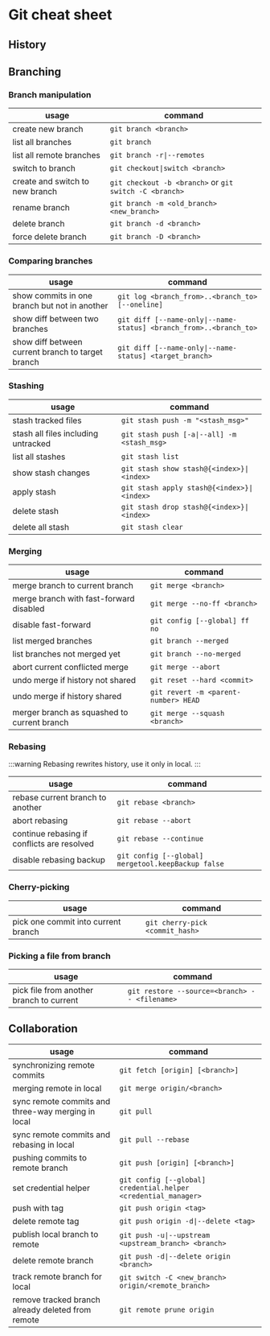 # Git cheat sheet

## History

## Branching

### Branch manipulation

|usage|command|
|---|---|
|create new branch|`git branch <branch>`|
|list all branches|`git branch`|
|list all remote branches|`git branch -r\|--remotes`|
|switch to branch|`git checkout\|switch <branch>`|
|create and switch to new branch|`git checkout -b <branch>` or `git switch -C <branch>`|
|rename branch|`git branch -m <old_branch> <new_branch>`|
|delete branch|`git branch -d <branch>`|
|force delete branch|`git branch -D <branch>`|

### Comparing branches

|usage|command|
|---|---|
|show commits in one branch but not in another|`git log <branch_from>..<branch_to> [--oneline]`|
|show diff between two branches|`git diff [--name-only\|--name-status] <branch_from>..<branch_to>`|
|show diff between current branch to target branch|`git diff [--name-only\|--name-status] <target_branch>`|

### Stashing

|usage|command|
|---|---|
|stash tracked files|`git stash push -m "<stash_msg>"`|
|stash all files including untracked|`git stash push [-a\|--all] -m <stash_msg>`|
|list all stashes|`git stash list`|
|show stash changes|`git stash show stash@{<index>}\|<index>`|
|apply stash|`git stash apply stash@{<index>}\|<index>`|
|delete stash|`git stash drop stash@{<index>}\|<index>`|
|delete all stash|`git stash clear`|

### Merging

|usage|command|
|---|---|
|merge branch to current branch|`git merge <branch>`|
|merge branch with fast-forward disabled|`git merge --no-ff <branch>`|
|disable fast-forward|`git config [--global] ff no`|
|list merged branches|`git branch --merged`|
|list branches not merged yet|`git branch --no-merged`|
|abort current conflicted merge|`git merge --abort`|
|undo merge if history not shared|`git reset --hard <commit>`|
|undo merge if history shared|`git revert -m <parent-number> HEAD`|
|merger branch as squashed to current branch|`git merge --squash <branch>`|

### Rebasing

:::warning
Rebasing rewrites history, use it only in local.
:::

|usage|command|
|---|---|
|rebase current branch to another|`git rebase <branch>`|
|abort rebasing|`git rebase --abort`|
|continue rebasing if conflicts are resolved|`git rebase --continue`|
|disable rebasing backup|`git config [--global] mergetool.keepBackup false`|

### Cherry-picking

|usage|command|
|---|---|
|pick one commit into current branch|`git cherry-pick <commit_hash>`|

### Picking a file from branch

|usage|command|
|---|---|
|pick file from another branch to current|`git restore --source=<branch> -- <filename>`|

## Collaboration

|usage|command|
|---|---|
|synchronizing remote commits|`git fetch [origin] [<branch>]`|
|merging remote in local|`git merge origin/<branch>`|
|sync remote commits and three-way merging in local|`git pull`|
|sync remote commits and rebasing in local|`git pull --rebase`|
|pushing commits to remote branch|`git push [origin] [<branch>]`|
|set credential helper|`git config [--global] credential.helper <credential_manager>`|
|push with tag|`git push origin <tag>`|
|delete remote tag|`git push origin -d\|--delete <tag>`|
|publish local branch to remote|`git push -u\|--upstream <upstream_branch> <branch>`|
|delete remote branch|`git push -d\|--delete origin <branch>`|
|track remote branch for local|`git switch -C <new_branch> origin/<remote_branch>`|
|remove tracked branch already deleted from remote|`git remote prune origin`|
